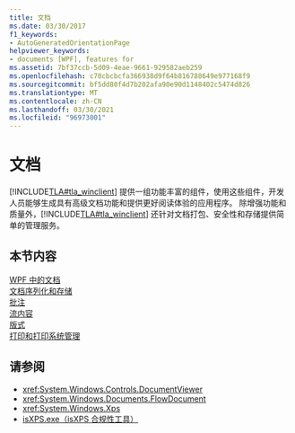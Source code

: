 ```yaml
---
title: 文档
ms.date: 03/30/2017
f1_keywords:
- AutoGeneratedOrientationPage
helpviewer_keywords:
- documents [WPF], features for
ms.assetid: 7bf37ccb-5d09-4eae-9661-929582aeb259
ms.openlocfilehash: c70cbcbcfa366938d9f64b816788649e977168f9
ms.sourcegitcommit: bf5dd80f4d7b202afa90e90d1148402c5474d826
ms.translationtype: MT
ms.contentlocale: zh-CN
ms.lasthandoff: 03/30/2021
ms.locfileid: "96973001"
---
```

# <a name="documents"></a>文档

[!INCLUDE[TLA#tla_winclient](../../../includes/tlasharptla-winclient-md.md)] 提供一组功能丰富的组件，使用这些组件，开发人员能够生成具有高级文档功能和提供更好阅读体验的应用程序。 除增强功能和质量外，[!INCLUDE[TLA#tla_winclient](../../../includes/tlasharptla-winclient-md.md)] 还针对文档打包、安全性和存储提供简单的管理服务。  
  
## <a name="in-this-section"></a>本节内容  

 [WPF 中的文档](documents-in-wpf.md)  
 [文档序列化和存储](document-serialization-and-storage.md)  
 [批注](annotations.md)  
 [流内容](flow-content.md)  
 [版式](typography.md)  
 [打印和打印系统管理](printing-and-print-system-management.md)  
  
## <a name="see-also"></a>请参阅

- <xref:System.Windows.Controls.DocumentViewer>
- <xref:System.Windows.Documents.FlowDocument>
- <xref:System.Windows.Xps>
- [isXPS.exe（isXPS 合规性工具）](/previous-versions/dotnet/netframework-4.0/aa348104(v=vs.100))
